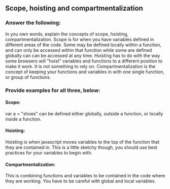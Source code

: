 ## Scope, hoisting and compartmentalization

### Answer the following:
In you own words, explain the concepts of scope, hoisting, compartmentalization.
Scope is for when you have variables defined in different areas of the code.  Some
may be defined locally within a function, and can only be accessed within that function
while some are defined globally can can be accessed at any time.  Hoisting has to do with
the way some browsers will "hoist" variables and functions to a different position to make
it work.  It is not something to rely on.  Compartmentalization is the concept of keeping
your functions and variables in with one single function, or group of functions.

### Provide examples for all three, below:

#### Scope:
var a = "shoes" can be defined either globally, outside a function, or locally
inside a function.

#### Hoisting:
Hoisting is when javascript moves variables to the top of the function that they
are contained in.  This is a little sketchy though, you should use best practices
for your variables to begin with.


#### Compartmentalization:
This is combining functions and variables to be contained in the code where they are
working.  You have to be careful with global and local variables.
